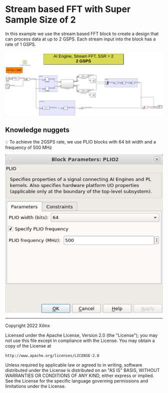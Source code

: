 # Stream based FFT with Super Sample Size of 2

In this example we use the stream based FFT block to create a design that can process data at up to 2 GSPS. Each stream input into the block has a rate of 1 GSPS. 

![](images/screen_shot.png)

## Knowledge nuggets

:bulb: To achieve the 2GSPS rate, we use PLIO blocks with 64 bit width and a frequency of 500 MHz

![](images/plio.png)

--------------
Copyright 2022 Xilinx

Licensed under the Apache License, Version 2.0 (the "License");
you may not use this file except in compliance with the License.
You may obtain a copy of the License at

    http://www.apache.org/licenses/LICENSE-2.0

Unless required by applicable law or agreed to in writing, software
distributed under the License is distributed on an "AS IS" BASIS,
WITHOUT WARRANTIES OR CONDITIONS OF ANY KIND, either express or implied.
See the License for the specific language governing permissions and
limitations under the License.

